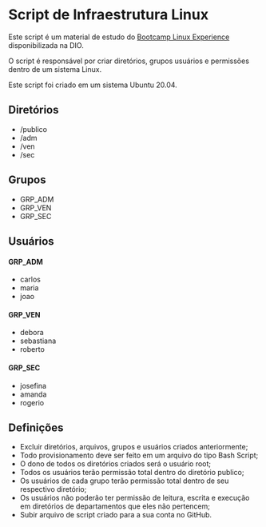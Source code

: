 # Script de Infraestrutura Linux

Este script é um material de estudo do [Bootcamp Linux Experience](https://web.dio.me/track/linux-experience) disponibilizada na DIO.

O script é responsável por criar diretórios, grupos usuários e permissões dentro de um sistema Linux.

Este script foi criado em um sistema Ubuntu 20.04.
## Diretórios
- /publico
- /adm
- /ven
- /sec
  
## Grupos
- GRP_ADM
- GRP_VEN
- GRP_SEC
  
## Usuários
#### GRP_ADM
- carlos
- maria
- joao

#### GRP_VEN
- debora
- sebastiana
- roberto

#### GRP_SEC
- josefina
- amanda
- rogerio

## Definições
- Excluir diretórios, arquivos, grupos e usuários criados anteriormente;
- Todo provisionamento deve ser feito em um arquivo do tipo Bash Script;
- O dono de todos os diretórios criados será o usuário root;
- Todos os usuários terão permissão total dentro do diretório publico;
- Os usuários de cada grupo terão permissão total dentro de seu respectivo diretório;
- Os usuários não poderão ter permissão de leitura, escrita e execução em diretórios de departamentos que eles não pertencem;
- Subir arquivo de script criado para a sua conta no GitHub.

